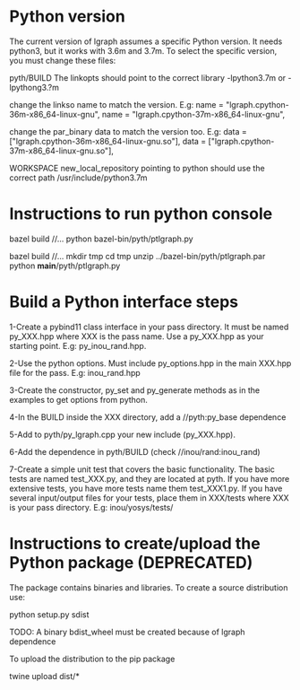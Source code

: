 
# Python version

The current version of lgraph assumes a specific Python version. It needs python3, but
it works with 3.6m and 3.7m. To select the specific version, you must change these files:

pyth/BUILD
  The linkopts should point to the correct library -lpython3.7m or -lpythong3.?m

  change the linkso name to match the version. E.g:
    name = "lgraph.cpython-36m-x86_64-linux-gnu",
    name = "lgraph.cpython-37m-x86_64-linux-gnu",

  change the par_binary data to match the version too. E.g:
    data = ["lgraph.cpython-36m-x86_64-linux-gnu.so"],
    data = ["lgraph.cpython-37m-x86_64-linux-gnu.so"],

WORKSPACE
  new_local_repository pointing to python should use the correct path /usr/include/python3.7m 

# Instructions to run python console

 bazel build //...
 python bazel-bin/pyth/ptlgraph.py

 bazel build //...
 mkdir tmp
 cd tmp
 unzip ../bazel-bin/pyth/ptlgraph.par
 python __main__/pyth/ptlgraph.py

# Build a Python interface steps

1-Create a pybind11 class interface in your pass directory. It must be named py_XXX.hpp
where XXX is the pass name. Use a py_XXX.hpp as your starting point. E.g: py_inou_rand.hpp.

2-Use the python options. Must include py_options.hpp in the main XXX.hpp file for the pass. E.g: inou_rand.hpp

3-Create the constructor, py_set and py_generate methods as in the examples to get options from python.

4-In the BUILD inside the XXX directory, add a //pyth:py_base dependence

5-Add to pyth/py_lgraph.cpp your new include (py_XXX.hpp).

6-Add the dependence in pyth/BUILD (check //inou/rand:inou_rand)

7-Create a simple unit test that covers the basic functionality. The basic tests are named test_XXX.py, and they are located at pyth. If you have more extensive tests, you have more tests name them test_XXX1.py. If you have several input/output files for your tests, place them in XXX/tests where XXX is your pass directory. E.g: inou/yosys/tests/

# Instructions to create/upload the Python package (DEPRECATED)

The package contains binaries and libraries. To create a source distribution use:

   python setup.py sdist

TODO: A binary bdist_wheel must be created because of lgraph dependence

To upload the distribution to the pip package

   twine upload dist/*
